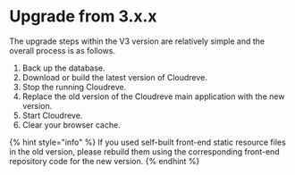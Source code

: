 # Upgrade from 3.x.x

The upgrade steps within the V3 version are relatively simple and the overall process is as follows.

1. Back up the database.
2. Download or build the latest version of Cloudreve.
3. Stop the running Cloudreve.
4. Replace the old version of the Cloudreve main application with the new version.
5. Start Cloudreve.
6. Clear your browser cache.

{% hint style="info" %}
If you used self-built front-end static resource files in the old version, please rebuild them using the corresponding front-end repository code for the new version.
{% endhint %}
